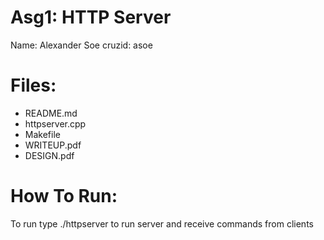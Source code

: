 # Asg1: HTTP Server
Name: Alexander Soe
cruzid: asoe

# Files:
  - README.md
  - httpserver.cpp
  - Makefile
  - WRITEUP.pdf
  - DESIGN.pdf
 
# How To Run:
To run type ./httpserver to run server and receive commands from clients






